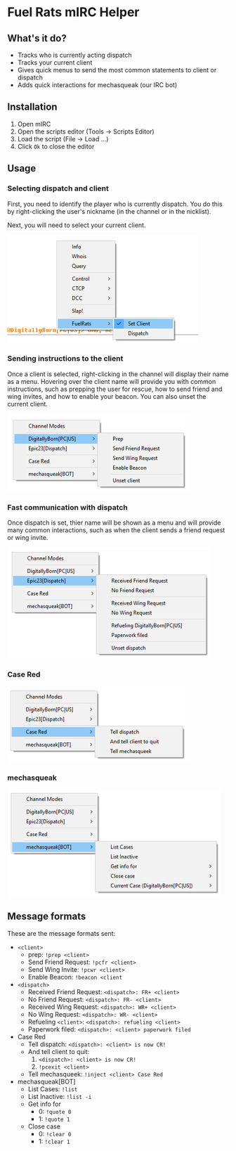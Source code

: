 # Fuel Rats mIRC Helper

## What's it do?
- Tracks who is currently acting dispatch
- Tracks your current client
- Gives quick menus to send the most common statements to client or dispatch
- Adds quick interactions for mechasqueak (our IRC bot)

## Installation
1. Open mIRC
1. Open the scripts editor (Tools -> Scripts Editor)
1. Load the script (File -> Load ...)
1. Click `Ok` to close the editor

## Usage
### Selecting dispatch and client
First, you need to identify the player who is currently dispatch. You do this by right-clicking the user's nickname (in the channel or in the nicklist).

Next, you will need to select your current client.

![Selecting dispatch](menu-example-nickname.png)

### Sending instructions to the client
Once a client is selected, right-clicking in the channel will display their name as a menu. Hovering over the client name will provide you with common instructions, such as prepping the user for rescue, how to send friend and wing invites, and how to enable your beacon. You can also unset the current client.

![Client options](menu-example-client.png)

### Fast communication with dispatch
Once dispatch is set, thier name will be shown as a menu and will provide many common interactions, such as when the client sends a friend request or wing invite.

![Dispatch options](menu-example-dispatch.png)

### Case Red
![Case red options](menu-example-case-red.png)

### mechasqueak
![Bot options](menu-example-bot.png)

## Message formats
These are the message formats sent:
- `<client>`
  - prep: `!prep <client>`
  - Send Friend Request: `!pcfr <client>`
  - Send Wing Invite: `!pcwr <client>`
  - Enable Beacon: `!beacon <client`
- `<dispatch>`
  - Received Friend Request: `<dispatch>: FR+ <client>`
  - No Friend Request: `<dispatch>: FR- <client>`
  - Received Wing Request: `<dispatch>: WR+ <client>`
  - No Wing Request: `<dispatch>: WR- <client>`
  - Refueling `<client>`: `<dispatch>: refueling <client>`
  - Paperwork filed: `<dispatch>: <client> paperwork filed`
- Case Red
  - Tell dispatch: `<dispatch>: <client> is now CR!`
  - And tell client to quit:
    1. `<dispatch>: <client> is now CR!`
    2. `!pcexit <client>`
  - Tell mechasqueek: `!inject <client> Case Red`
- mechasqueak[BOT]
  - List Cases: `!list`
  - List Inactive: `!list -i`
  - Get info for
    - 0: `!quote 0`
    - 1: `!quote 1`
  - Close case
    - 0: `!clear 0`
    - 1: `!clear 1`
